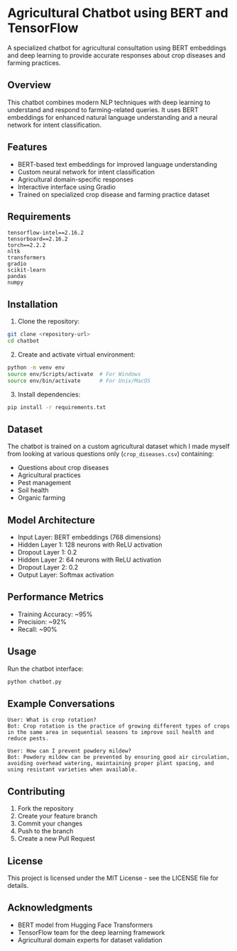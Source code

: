 # Agricultural Chatbot using BERT and TensorFlow

A specialized chatbot for agricultural consultation using BERT embeddings and deep learning to provide accurate responses about crop diseases and farming practices.

## Overview

This chatbot combines modern NLP techniques with deep learning to understand and respond to farming-related queries. It uses BERT embeddings for enhanced natural language understanding and a neural network for intent classification.

## Features

- BERT-based text embeddings for improved language understanding
- Custom neural network for intent classification
- Agricultural domain-specific responses
- Interactive interface using Gradio
- Trained on specialized crop disease and farming practice dataset

## Requirements

```text
tensorflow-intel==2.16.2
tensorboard==2.16.2
torch==2.2.2
nltk
transformers
gradio
scikit-learn
pandas
numpy
```

## Installation

1. Clone the repository:
```bash
git clone <repository-url>
cd chatbot
```

2. Create and activate virtual environment:
```bash
python -m venv env
source env/Scripts/activate  # For Windows
source env/bin/activate      # For Unix/MacOS
```

3. Install dependencies:
```bash
pip install -r requirements.txt
```

## Dataset

The chatbot is trained on a custom agricultural dataset which I made myself from looking at various questions only (`crop_diseases.csv`) containing:
- Questions about crop diseases
- Agricultural practices
- Pest management
- Soil health
- Organic farming

## Model Architecture

- Input Layer: BERT embeddings (768 dimensions)
- Hidden Layer 1: 128 neurons with ReLU activation
- Dropout Layer 1: 0.2
- Hidden Layer 2: 64 neurons with ReLU activation
- Dropout Layer 2: 0.2
- Output Layer: Softmax activation

## Performance Metrics

- Training Accuracy: ~95%
- Precision: ~92%
- Recall: ~90%

## Usage

Run the chatbot interface:
```bash
python chatbot.py
```

## Example Conversations

```text
User: What is crop rotation?
Bot: Crop rotation is the practice of growing different types of crops in the same area in sequential seasons to improve soil health and reduce pests.

User: How can I prevent powdery mildew?
Bot: Powdery mildew can be prevented by ensuring good air circulation, avoiding overhead watering, maintaining proper plant spacing, and using resistant varieties when available.
```

## Contributing

1. Fork the repository
2. Create your feature branch
3. Commit your changes
4. Push to the branch
5. Create a new Pull Request

## License

This project is licensed under the MIT License - see the LICENSE file for details.

## Acknowledgments

- BERT model from Hugging Face Transformers
- TensorFlow team for the deep learning framework
- Agricultural domain experts for dataset validation

